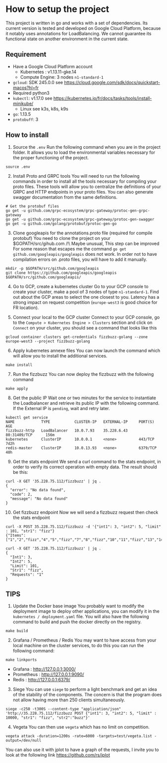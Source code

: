 # How to setup the project

This project is written in go and works with a set of dependencies. Its current version is tested and developed on Google Cloud Platform, because it notably uses annotations for LoadBalancing.
We cannot guarantee its functional state on another environment in the current state.

## Requirement
 - Have a Google Cloud Platform account
   - Kubernetes : v1.13.11-gke.14
   - Compute Engine: 3 nodes `n1-standard-1`
 - `gcloud`: SDK 245.0.0 see https://cloud.google.com/sdk/docs/quickstart-macos?hl=fr
  - Required python3
 - `kubectl`: v1.17.0 see https://kubernetes.io/fr/docs/tasks/tools/install-minikube/
 	- Linux see k3s, k8s, k9s
 - `go`: 1.13.5
 - `protobuff`: 3


## How to install

 1. Source the `.env`
Run the following command when you are in the project folder. It allows you to load the environmental variables necessary for the proper functioning of the project.
```
source .env
```

 2. Install Proto and GRPC tools
You will need to run the following commands in order to install all the tools necessary for compiling your proto files. These tools will allow you to centralize the definitions of your GRPC and HTTP endpoints in your proto files. You can also generate swagger documentation from the same definitions.
```
# Get the protobuf files
go get -u github.com/grpc-ecosystem/grpc-gateway/protoc-gen-grpc-gateway
go get -u github.com/grpc-ecosystem/grpc-gateway/protoc-gen-swagger
go get -u github.com/golang/protobuf/protoc-gen-go
```

 3. Clone googleapis for the annotations.proto file (required for compile protobuf)
You need to clone the project on your $GOPATH/src/gihub.com
/!\ Maybe unusual, This step can be improved
For some reason that escapes me the command `go get github.com/googleapis/googleapis` does not work. In order not to have compilation errors on .proto files, you will have to add it manually.
```
mkdir -p $GOPATH/src/github.com/googleapis
git clone https://github.com/googleapis/googleapis $GOPATH/src/github.com/googleapis/
 ```

 4. Go to GCP, create a kubernetes cluster
Go to your GCP console to create your cluster, make a pool of 3 nodes of type `n1-standard-1`. Find out about the GCP areas to select the one closest to you. Latency has a strong impact on request competition (`europe-west3` is good choice for FR location).

 5. Connect your local to the GCP cluster
Connect to your GCP console, go to the `Compute > Kubernetes Engine > Clusters` section and click on `Connect` on your cluster, you should see a command that looks like this
```
gcloud container clusters get-credentials fizzbuzz-golang --zone europe-west3 --project fizzbuzz-golang
```

 6. Apply kubernetes annexe files
You can now launch the command which will allow you to install the additional services.
```
make install
```

 7. Run the fizzbuzz
You can now deploy the fizzbuzz with the following command
```
make apply
```

 8. Get the public IP
Wait one or two minutes for the service to instantiate the Loadbalancer and retrieve its public IP with the following command. If the External IP is `pending`, wait and retry later.
```
kubectl get service
NAME            TYPE           CLUSTER-IP   EXTERNAL-IP     PORT(S)           AGE
fizzbuzz-http   LoadBalancer   10.0.7.93    35.228.6.43     80:31409/TCP      156m
kubernetes      ClusterIP      10.0.0.1     <none>          443/TCP           7d2h
redis-master    ClusterIP      10.0.13.93   <none>          6379/TCP          40h
```

 9. Get the stats endpoint
We send a curl command to the stats endpoint, in order to verify its correct operation with empty data. The result should be this:

```
curl -X GET '35.228.75.112/fizzbuzz' | jq .
{
  "error": "No data found",
  "code": 2,
  "message": "No data found"
}
```

 10. Get fizzbuzz endpoint
Now we will send a fizzbuzz request then check the stats endpoint
```
curl -X POST 35.228.75.112/fizzbuzz -d '{"int1": 3, "int2": 5, "limit" : 101, "str1": "fizz"}
{"Items":["1","2","fizz","4","5","fizz","7","8","fizz","10","11","fizz","13","14","fizz","16","17","fizz","19","20","fizz","22","23","fizz","25","26","fizz","28","29","fizz","31","32","fizz","34","35","fizz","37","38","fizz","40","41","fizz","43","44","fizz","46","47","fizz","49","50","fizz","52","53","fizz","55","56","fizz","58","59","fizz","61","62","fizz","64","65","fizz","67","68","fizz","70","71","fizz","73","74","fizz","76","77","fizz","79","80","fizz","82","83","fizz","85","86","fizz","88","89","fizz","91","92","fizz","94","95","fizz","97","98","fizz","100","101"]}
```
```
curl -X GET '35.228.75.112/fizzbuzz' | jq .
{
  "Int1": 3,
  "Int2": 5,
  "Limit": 101,
  "Str1": "fizz",
  "Requests": "1"
}
```

## TIPS

 1. Update the Docker base image
You probably want to modify the deployment image to deploy other applications, you can modify it in the `kubernetes / deployment.yaml` file. You will also have the following command to build and push the docker directly on the registry.
```
make build
```

 2. Grafana / Prometheus / Redis
You may want to have access from your local machine on the cluster services, to do this you can run the following command:
```
make linkports
```
 - Grafana : http://127.0.0.1:3000/
 - Prometheus : http://127.0.0.1:9090/
 - Redis : http://127.0.0.1:6379/

 3. Siege
You can use `siege` to perform a light benchmark and get an idea of ​​the stability of the components. The concern is that the program does not allow having more than 250 clients simultaneously.
```
siege -c250 -t300S --content-type "application/json" 'http://35.228.75.112/fizzbuzz POST {"int1": 3, "int2": 5, "limit" : 10000, "str1": "fizz", "str2":"buzz"}'
```

 4. Vegeta
You can then use `vegeta` which has no limit on competition.
```
vegeta attack -duration=1200s -rate=6000 -targets=test/vegeta.list -output=/dev/null
```

You can also use it with jplot to have a graph of the requests, I invite you to look at the following link https://github.com/rs/jplot
